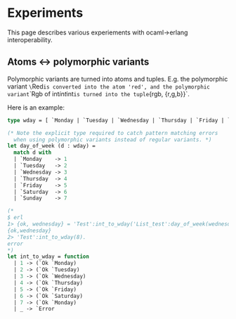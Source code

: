 # Experiments

This page describes various experiements with ocaml->erlang interoperability.

## Atoms <-> polymorphic variants
Polymorphic variants are turned into atoms and tuples. E.g. the polymorphic
variant `\`Red` is converted into the atom 'red', and the polymorphic variant
`\`Rgb of int*int*int` is turned into the tuple `{rgb, {r,g,b}}`.

Here is an example:

```ocaml
type wday = [ `Monday | `Tuesday | `Wednesday | `Thursday | `Friday | `Saturday | `Sunday ]

(* Note the explicit type required to catch pattern matching errors
  when using polymorphic variants instead of regular variants. *)
let day_of_week (d : wday) =
  match d with
  | `Monday    -> 1
  | `Tuesday   -> 2
  | `Wednesday -> 3
  | `Thursday  -> 4
  | `Friday    -> 5
  | `Saturday  -> 6
  | `Sunday    -> 7

(*
$ erl
1> {ok, wednesday} = 'Test':int_to_wday('List_test':day_of_week(wednesday)).
{ok,wednesday}
2> 'Test':int_to_wday(8).
error
*)
let int_to_wday = function
  | 1 -> (`Ok `Monday)
  | 2 -> (`Ok `Tuesday)
  | 3 -> (`Ok `Wednesday)
  | 4 -> (`Ok `Thursday)
  | 5 -> (`Ok `Friday)
  | 6 -> (`Ok `Saturday)
  | 7 -> (`Ok `Monday)
  | _ -> `Error
```
